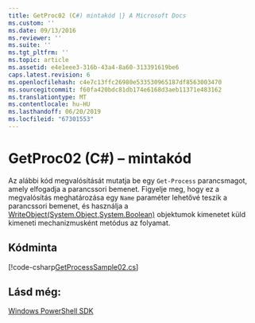 ```yaml
---
title: GetProc02 (C#) mintakód |} A Microsoft Docs
ms.custom: ''
ms.date: 09/13/2016
ms.reviewer: ''
ms.suite: ''
ms.tgt_pltfrm: ''
ms.topic: article
ms.assetid: e4e1eee3-316b-43a4-8a60-313391619be6
caps.latest.revision: 6
ms.openlocfilehash: c4e7c13ffc26980e533530965187df8563003470
ms.sourcegitcommit: f60fa420bdc81db174e6168d3aeb11371e483162
ms.translationtype: MT
ms.contentlocale: hu-HU
ms.lasthandoff: 06/20/2019
ms.locfileid: "67301553"
---
```

# <a name="getproc02-c-sample-code"></a>GetProc02 (C#) – mintakód

Az alábbi kód megvalósítását mutatja be egy `Get-Process` parancsmagot, amely elfogadja a parancssori bemenet. Figyelje meg, hogy ez a megvalósítás meghatározása egy `Name` paraméter lehetővé teszik a parancssori bemenet, és használja a [WriteObject(System.Object,System.Boolean)](/dotnet/api/system.management.automation.cmdlet.writeobject?view=pscore-6.2.0#System_Management_Automation_Cmdlet_WriteObject_System_Object_System_Boolean_) objektumok kimenetet küld kimeneti mechanizmusként metódus az folyamat.

## <a name="code-sample"></a>Kódminta

[!code-csharp[GetProcessSample02.cs](../../powershell-sdk-samples/SDK-2.0/csharp/GetProcessSample02/GetProcessSample02.cs#L11-L76 "GetProcessSample02.cs")]

## <a name="see-also"></a>Lásd még:

[Windows PowerShell SDK](../windows-powershell-reference.md)
